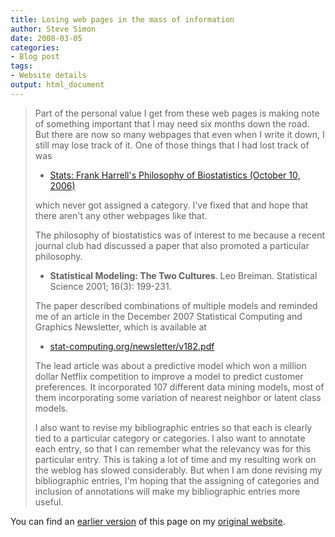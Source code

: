 ```yaml
---
title: Losing web pages in the mass of information
author: Steve Simon
date: 2008-03-05
categories:
- Blog post
tags:
- Website details
output: html_document
---
```

> Part of the personal value I get from these web pages is making note
> of something important that I may need six months down the road. But
> there are now so many webpages that even when I write it down, I still
> may lose track of it. One of those things that I had lost track of
> was
>
> -   [Stats: Frank Harrell\'s Philosophy of Biostatistics (October
>     10, 2006)](http://www.pmean.com/weblog2006/HarrellPhilosophy.html)
>
> which never got assigned a category. I\'ve fixed that and hope that
> there aren\'t any other webpages like that.
>
> The philosophy of biostatistics was of interest to me because a recent
> journal club had discussed a paper that also promoted a particular
> philosophy.
>
> -   **Statistical Modeling: The Two Cultures**. Leo Breiman.
>     Statistical Science 2001; 16(3): 199-231.
>
> The paper described combinations of multiple models and reminded me of
> an article in the December 2007 Statistical Computing and Graphics
> Newsletter, which is available at
>
> -   [stat-computing.org/newsletter/v182.pdf](http://stat-computing.org/newsletter/v182.pdf)
>
> The lead article was about a predictive model which won a million
> dollar Netflix competition to improve a model to predict customer
> preferences. It incorporated 107 different data mining models, most of
> them incorporating some variation of nearest neighbor or latent class
> models.
>
> I also want to revise my bibliographic entries so that each is clearly
> tied to a particular category or categories. I also want to annotate
> each entry, so that I can remember what the relevancy was for this
> particular entry. This is taking a lot of time and my resulting work
> on the weblog has slowed considerably. But when I am done revising my
> bibliographic entries, I\'m hoping that the assigning of categories
> and inclusion of annotations will make my bibliographic entries more
> useful.

You can find an [earlier version][sim1] of this page on my [original website][sim2].

[sim1]: http://www.pmean.com/08/LosingWebPages.html
[sim2]: http://www.pmean.com/original_site.html

